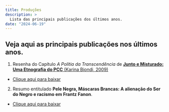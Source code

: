 ```yaml
---
title: Produções
description: >
  Lista das principais publicações dos últimos anos.
date: "2024-06-19"
---
```


## Veja aqui as principais publicações nos últimos anos.

1. Resenha do Capítulo *A Polítia da Transcendência* de [**Junto e Misturado: Uma Etnografia do PCC** (Karina Biondi, 2009)](https://repositorio.ufscar.br/bitstream/handle/ufscar/188/2437.pdf?sequence=1&source=post_page---------------------------)

- [Clique aqui para baixar](midias/resenha_pcc.pdf)

2. Resumo entitulado **Pele Negra, Máscaras Brancas: A alienação do Ser do Negro e racismo em Frantz Fanon**.

- [Clique aqui para baixar](midias/resumo_fanon.pdf)